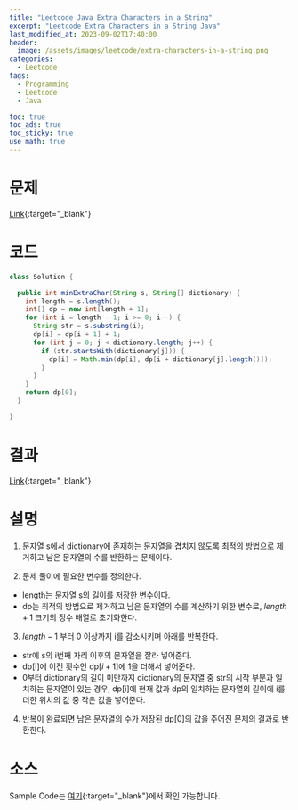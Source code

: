 ```yaml
---
title: "Leetcode Java Extra Characters in a String"
excerpt: "Leetcode Extra Characters in a String Java"
last_modified_at: 2023-09-02T17:40:00
header:
  image: /assets/images/leetcode/extra-characters-in-a-string.png
categories:
  - Leetcode
tags:
  - Programming
  - Leetcode
  - Java

toc: true
toc_ads: true
toc_sticky: true
use_math: true
---
```

# 문제
[Link](https://leetcode.com/problems/extra-characters-in-a-string){:target="_blank"}

# 코드
```java
class Solution {

  public int minExtraChar(String s, String[] dictionary) {
    int length = s.length();
    int[] dp = new int[length + 1];
    for (int i = length - 1; i >= 0; i--) {
      String str = s.substring(i);
      dp[i] = dp[i + 1] + 1;
      for (int j = 0; j < dictionary.length; j++) {
        if (str.startsWith(dictionary[j])) {
          dp[i] = Math.min(dp[i], dp[i + dictionary[j].length()]);
        }
      }
    }
    return dp[0];
  }

}
```

# 결과
[Link](https://leetcode.com/problems/extra-characters-in-a-string/submissions/1038290323/){:target="_blank"}

# 설명
1. 문자열 s에서 dictionary에 존재하는 문자열을 겹치지 않도록 최적의 방법으로 제거하고 남은 문자열의 수를 반환하는 문제이다.

2. 문제 풀이에 필요한 변수를 정의한다.
- length는 문자열 s의 길이를 저장한 변수이다.
- dp는 최적의 방법으로 제거하고 남은 문자열의 수를 계산하기 위한 변수로, $length + 1$ 크기의 정수 배열로 초기화한다.

3. $length - 1$ 부터 0 이상까지 i를 감소시키며 아래를 반복한다.
- str에 s의 i번째 자리 이후의 문자열을 잘라 넣어준다.
- dp[i]에 이전 횟수인 dp[$i + 1$]에 1을 더해서 넣어준다.
- 0부터 dictionary의 길이 미만까지 dictionary의 문자열 중 str의 시작 부분과 일치하는 문자열이 있는 경우, dp[i]에 현재 값과 dp의 일치하는 문자열의 길이에 i를 더한 위치의 값 중 작은 값을 넣어준다.

4. 반복이 완료되면 남은 문자열의 수가 저장된 dp[0]의 값을 주어진 문제의 결과로 반환한다.

# 소스
Sample Code는 [여기](https://github.com/GracefulSoul/leetcode/blob/master/src/main/java/gracefulsoul/problems/ExtraCharactersInAString.java){:target="_blank"}에서 확인 가능합니다.